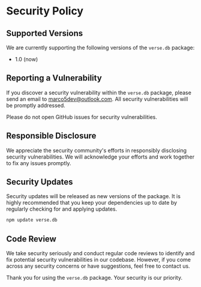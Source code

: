 # Security Policy

## Supported Versions

We are currently supporting the following versions of the `verse.db` package:

- 1.0 (now)

## Reporting a Vulnerability

If you discover a security vulnerability within the `verse.db` package, please send an email to marco5dev@outlook.com. All security vulnerabilities will be promptly addressed.

Please do not open GitHub issues for security vulnerabilities.

## Responsible Disclosure

We appreciate the security community's efforts in responsibly disclosing security vulnerabilities. We will acknowledge your efforts and work together to fix any issues promptly.

## Security Updates

Security updates will be released as new versions of the package. It is highly recommended that you keep your dependencies up to date by regularly checking for and applying updates.

```bash
npm update verse.db
```

## Code Review

We take security seriously and conduct regular code reviews to identify and fix potential security vulnerabilities in our codebase. However, if you come across any security concerns or have suggestions, feel free to contact us.

Thank you for using the `verse.db` package. Your security is our priority.

